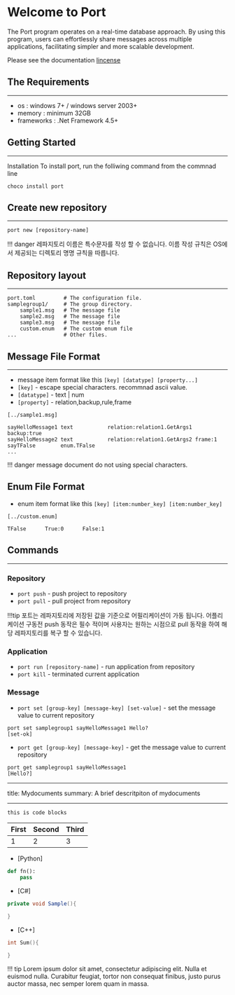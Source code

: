 # Welcome to Port

The Port program operates on a real-time database approach. By using this program, users can effortlessly share messages across multiple applications, facilitating simpler and more scalable development.

Please see the documentation [lincense](license.md)

## The Requirements 
---
* os         : windows 7+ / windows server 2003+
* memory     : minimum 32GB
* frameworks : .Net Framework 4.5+  


## Getting Started

---
Installation
To install port, run the folliwing command from the commnad line


```
choco install port
```


## Create new repository
___


```
port new [repository-name]
```

!!! danger
    레파지토리 이름은 특수문자를 작성 할 수 없습니다. 이름 작성 규칙은 OS에서 제공되는 디렉토리 명명 규칙을 
    따릅니다.


## Repository layout
___
    port.toml         # The configuration file.
    samplegroup1/     # The group directory. 
        sample1.msg   # The message file
        sample2.msg   # The message file
        sample3.msg   # The message file
        custom.enum   # The custom enum file 
    ...               # Other files.



## Message File Format
___
* message item format like this `[key] [datatype] [property...]`
* `[key]`      - escape special characters. recommnad ascii value.
* `[datatype]` - text | num 
* `[property]` - relation,backup,rule,frame
         
```
[../sample1.msg]

sayHelloMessage1 text           relation:relation1.GetArgs1 backup:true 
sayHelloMessage2 text           relation:relation1.GetArgs2 frame:1
sayTFalse        enum.TFalse 
...
```

!!! danger
    message document do not using special characters. 


## Enum File Format

* enum item format like this `[key] [item:number_key] [item:number_key]`


```
[../custom.enum]

TFalse      True:0      False:1
```



## Commands
___
### Repository
* `port push` - push project to repository
* `port pull` - pull project from repository

!!!tip
    포트는 레파지토리에 저장된 값을 기준으로 어필리케이션이 가동 됩니다. 어플리케이션 구동전 push 동작은 필수 적이며
    사용자는 원하는 시점으로 pull 동작을 하여 해당 레파지토리를 복구 할 수 있습니다.



### Application 
* `port run [repository-name]` - run application from repository
* `port kill` - terminated current application

### Message
* `port set [group-key] [message-key] [set-value]` - set the message value to current repository
```
port set samplegroup1 sayHelloMessage1 Hello?
[set-ok]
```
* `port get [group-key] [message-key]` - get the message value to current repository
```
port get samplegroup1 sayHelloMessage1
[Hello?]
```

____
title: Mydocuments
summary: A brief descritpiton of mydocuments
____

```
this is code blocks
```



First | Second | Third 
------|--------|--------
1 | 2 | 3 


* [Python]
```python
def fn():
    pass
```

* [C#]
```C#
private void Sample(){

}
```

* [C++]
```c++
int Sum(){

}
```

!!! tip
    Lorem ipsum dolor sit amet, consectetur adipiscing elit. Nulla et euismod
    nulla. Curabitur feugiat, tortor non consequat finibus, justo purus auctor
    massa, nec semper lorem quam in massa.